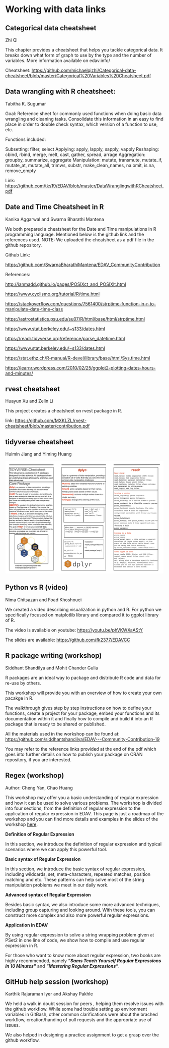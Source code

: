 
# Working with data links


## Categorical data cheatsheet

Zhi Qi

This chapter provides a cheatsheet that helps you tackle categorical data. It breaks down what form of graph to use by the type and the number of variables. More information available on edav.info/

Cheatsheet:
https://github.com/michaelqizhi/Categorical-data-cheatsheet/blob/master/Categorical%20Variables%20Cheatsheet.pdf



## Data wrangling with R cheatsheet:

Tabitha K. Sugumar

Goal: Reference sheet for commonly used functions when doing basic data wrangling and cleaning tasks. Consolidate this information in an easy to find place in order to double check syntax, which version of a function to use, etc.

Functions included: 

Subsetting: filter, select
Applying: apply, lapply, sapply, vapply
Reshaping: cbind, rbind, merge, melt, cast, gather, spread, arrage
Aggregation: groupby, summarize, aggregate
Manipulation: mutate, transmute, mutate_if, mutate_at, mutate_all, trimws, substr, make_clean_names, na.omit, is.na, remove_empty

Link: https://github.com/tks19/EDAV/blob/master/DataWranglingwithRCheatsheet.pdf


## Date and Time Cheatsheet in R

Kanika Aggarwal and Swarna Bharathi Mantena

We both prepared a cheatsheet for the Date and Time manipulations in R programming language. Mentioned below is the github link and the references used. 
NOTE: We uploaded the cheatsheet as a pdf file in the github repository. 
    
Github Link:

https://github.com/SwarnaBharathiMantena/EDAV_CommunityContribution

References:

http://ianmadd.github.io/pages/POSIXct_and_POSIXlt.html

https://www.cyclismo.org/tutorial/R/time.html

https://stackoverflow.com/questions/7561400/strptime-function-in-r-to-manipulate-date-time-class

https://astrostatistics.psu.edu/su07/R/html/base/html/strptime.html

https://www.stat.berkeley.edu/~s133/dates.html

https://readr.tidyverse.org/reference/parse_datetime.html

https://www.stat.berkeley.edu/~s133/dates.html 

https://stat.ethz.ch/R-manual/R-devel/library/base/html/Sys.time.html

https://learnr.wordpress.com/2010/02/25/ggplot2-plotting-dates-hours-and-minutes/


## rvest cheatsheet

Huayun Xu and Zelin Li

This project creates a cheatsheet on rvest package in R.

link: https://github.com/MXKLZL/rvest-cheatsheet/blob/master/contribution.pdf


## tidyverse cheatsheet

Huimin Jiang and Yiming Huang


![Caption for the picture.](resources/tidyverse_tutorial/tidyverseFinal.png)



## Python vs R (video)

Nima Chitsazan and Foad Khoshouei

We created a video describing visualization in python and R. For python we specifically focused on matplotlib library and compared it to ggplot library of R. 

The video is available on youtube:
https://youtu.be/phVKWXaAStY

The slides are available:
https://github.com/fk2377/EDAVCC






## R package writing (workshop)

Siddhant Shandilya and Mohit Chander Gulla

R packages are an ideal way to package and distribute R code and data for re-use by others.

This workshop will provide you with an overview of how to create your own pacakge in R. 

The walkthrough gives step by step instructions on how to define your functions, create a project for your package, embed your functions and its documentation within it and finally how to compile and build it into an R package that is ready to be shared or published.

All the materials used in the workshop can be found at: https://github.com/siddhantshandilya/EDAV---Community-Contribution-19

You may refer to the reference links provided at the end of the pdf which goes into further details on how to publish your package on CRAN repository, if you are interested.


## Regex (workshop)

Author: Cheng Yan, Chao Huang

This workshop may offer you a basic understanding of regular expression and how it can be used to solve various problems. The workshop is divided into four sections, from the definition of regular expression to the application of regular expression in EDAV. This page is just a roadmap of the workshop and you can find more details and examples in the slides of the workshop [here](resources/regex_workshop/RegEx_101.pdf).

**Definition of Regular Expression**

In this section, we introduce the definition of regular expression and typical scenarios where we can apply this powerful tool.

**Basic syntax of Regular Expression**

In this section, we introduce the basic syntax of regular expression, including wildcards, set, meta-characters, repeated matches, position matching and etc. These patterns can help solve most of the string manipulation problems we meet in our daily work.

**Advanced syntax of Regular Expression**

Besides basic syntax, we also introduce some more advanced techniques, including group capturing and looking around. With these tools, you can construct more complex and also more powerful regular expressions. 

**Application in EDAV**

By using regular expression to solve a string wrapping problem given at PSet2 in one line of code, we show how to compile and use regular expression in R.

For those who want to know more about regular expression, two books are highly recommended, namely __*"Sams Teach Yourself Regular Expressions in 10 Minutes"*__ and __*"Mastering Regular Expressions"*__.


## GitHub help session (workshop)

Karthik Rajaraman Iyer and Akshay Pakhle

We held a walk in doubt session for peers , helping them resolve issues with the github workflow. While some had trouble setting up environment variables in GitBash, other common clarifications were about the brached workflow, creation/handing of pull requests and the appropriate use of issues.

We also helped in designing a practice assignment to get a grasp over the github workflow.
